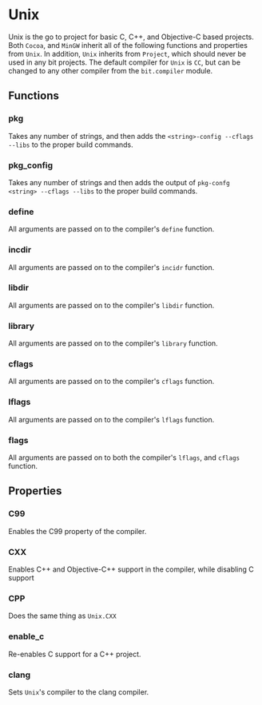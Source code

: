 Unix
====

Unix is the go to project for basic C, C++, and Objective-C based projects. Both `Cocoa`, and `MinGW` inherit all of the following functions and properties from `Unix`. In addition, `Unix` inherits from `Project`, which should never be used in any bit projects. The default compiler for `Unix` is `CC`, but can be changed to any other compiler from the `bit.compiler` module. 

Functions
---------

### pkg ###

Takes any number of strings, and then adds the `<string>-config --cflags --libs` to the proper build commands.

### pkg_config ###

Takes any number of strings and then adds the output of `pkg-confg <string> --cflags --libs` to the proper build commands.

### define ###

All arguments are passed on to the compiler's `define` function.

### incdir ###

All arguments are passed on to the compiler's `incidr` function.

### libdir ###

All arguments are passed on to the compiler's `libdir` function.

### library ###

All arguments are passed on to the compiler's `library` function.

### cflags ###

All arguments are passed on to the compiler's `cflags` function.

### lflags ###

All arguments are passed on to the compiler's `lflags` function.

### flags ###

All arguments are passed on to both the compiler's `lflags`, and `cflags` function.

Properties
----------

### C99 ###

Enables the C99 property of the compiler.

### CXX ###

Enables C++ and Objective-C++ support in the compiler, while disabling C support

### CPP ###

Does the same thing as `Unix.CXX`

### enable_c ###

Re-enables C support for a C++ project.

### clang ### 

Sets `Unix`'s compiler to the clang compiler.
